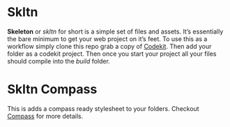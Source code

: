 # Skltn

**Skeleton** or *skltn* for short is a simple set of files and assets. It’s essentially the bare minimum to get your web project on it’s feet. To use this as a workflow simply clone this repo grab a copy of [Codekit](http://incident57.com/codekit/). Then add your folder as a codekit project. Then once you start your project all your files should compile into the *build* folder.

# Skltn Compass 

This is adds a compass ready stylesheet to your folders. Checkout [Compass](http://compass-style.org/) for more details.